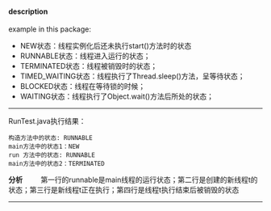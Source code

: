 #### description
example in this package:  
- NEW状态：线程实例化后还未执行start()方法时的状态
- RUNNABLE状态：线程进入运行的状态；
- TERMINATED状态：线程被销毁时的状态；
- TIMED_WAITING状态：线程执行了Thread.sleep()方法，呈等待状态；
- BLOCKED状态：线程在等待锁的时候；
- WAITING状态：线程执行了Object.wait()方法后所处的状态；

*** 
RunTest.java执行结果：
```
构造方法中的状态: RUNNABLE
main方法中的状态1：NEW
run 方法中的状态: RUNNABLE
main方法中的状态2：TERMINATED
```
**分析**
&emsp;&emsp; 第一行的runnable是main线程的运行状态；第二行是创建的新线程t的状态；第三行是新线程t正在执行；第四行是线程t执行结束后被销毁的状态
***